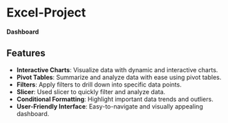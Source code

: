# Excel-Project
**Dashboard**
## Features
- **Interactive Charts**: Visualize data with dynamic and interactive charts.
- **Pivot Tables**: Summarize and analyze data with ease using pivot tables.
- **Filters**: Apply filters to drill down into specific data points.
- **Slicer**: Used slicer to quickly filter and analyze data.
- **Conditional Formatting**: Highlight important data trends and outliers.
- **User-Friendly Interface**: Easy-to-navigate and visually appealing dashboard.
